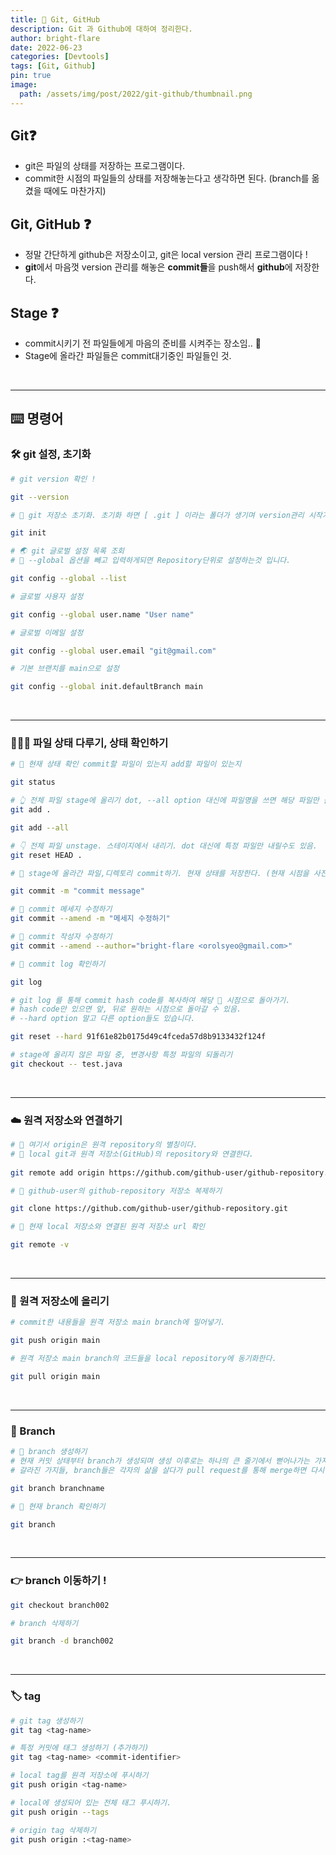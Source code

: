 ```yaml
---
title: 🧩 Git, GitHub
description: Git 과 Github에 대하여 정리한다.
author: bright-flare
date: 2022-06-23
categories: [Devtools]
tags: [Git, Github]
pin: true
image:
  path: /assets/img/post/2022/git-github/thumbnail.png
---
```


## Git❓
- git은 파일의 상태를 저장하는 프로그램이다.
- commit한 시점의 파일들의 상태를 저장해놓는다고 생각하면 된다. (branch를 옮겼을 때에도 마찬가지)

## Git, GitHub ❓
- 정말 간단하게 github은 저장소이고, git은 local version 관리 프로그램이다 !
- **git**에서 마음껏 version 관리를 해놓은 **commit들**을 push해서 **github**에 저장한다. 

## Stage ❓
- commit시키기 전 파일들에게 마음의 준비를 시켜주는 장소임.. 🙏
- Stage에 올라간 파일들은 commit대기중인 파일들인 것.

<br>
<hr>

## ⌨️ 명령어

### 🛠 git 설정, 초기화

```bash
# git version 확인 !

git --version
```

```bash
# 🌱 git 저장소 초기화. 초기화 하면 [ .git ] 이라는 폴더가 생기며 version관리 시작가능 !

git init
```

```bash
# 🌏 git 글로벌 설정 목록 조회
# 📝 --global 옵션을 빼고 입력하게되면 Repository단위로 설정하는것 입니다. 

git config --global --list
```

```bash
# 글로벌 사용자 설정

git config --global user.name "User name"
```

```bash
# 글로벌 이메일 설정

git config --global user.email "git@gmail.com"
```

```bash
# 기본 브랜치를 main으로 설정

git config --global init.defaultBranch main
```

<br>
<hr>

### 🧑🏻‍💻 파일 상태 다루기, 상태 확인하기 

```bash 
# 👀 현재 상태 확인 commit할 파일이 있는지 add할 파일이 있는지

git status
```

```bash
# 👆 전체 파일 stage에 올리기 dot, --all option 대신에 파일명을 쓰면 해당 파일만 올라감
git add .

git add --all
```

```bash
# 👇 전체 파일 unstage. 스테이지에서 내리기. dot 대신에 특정 파일만 내릴수도 있음.
git reset HEAD .
```

```bash
# 📸 stage에 올라간 파일,디렉토리 commit하기. 현재 상태를 저장한다. (현재 시점을 사진 찍는것과 같은 느낌.)

git commit -m "commit message"
```

```bash
# 📝 commit 메세지 수정하기
git commit --amend -m "메세지 수정하기" 
```

```bash
# 📝 commit 작성자 수정하기
git commit --amend --author="bright-flare <orolsyeo@gmail.com>"
```

```bash
# 👀 commit log 확인하기

git log
```

```bash
# git log 를 통해 commit hash code를 복사하여 해당 📸 시점으로 돌아가기.
# hash code만 있으면 앞, 뒤로 원하는 시점으로 돌아갈 수 있음.
# --hard option 말고 다른 option들도 있습니다.

git reset --hard 91f61e82b0175d49c4fceda57d8b9133432f124f
```

```bash
# stage에 올리지 않은 파일 중, 변경사항 특정 파일의 되돌리기
git checkout -- test.java
```

<br>
<hr>

### ☁️ 원격 저장소와 연결하기
```bash
# 📝 여기서 origin은 원격 repository의 별칭이다.
# 🚀 local git과 원격 저장소(GitHub)의 repository와 연결한다.
 
git remote add origin https://github.com/github-user/github-repository.git
```

```bash
# 💎 github-user의 github-repository 저장소 복제하기

git clone https://github.com/github-user/github-repository.git
```

```bash
# 👀 현재 local 저장소와 연결된 원격 저장소 url 확인

git remote -v
```

<br>
<hr>

### 🚀 원격 저장소에 올리기

```bash
# commit한 내용들을 원격 저장소 main branch에 밀어넣기.

git push origin main
```

```bash
# 원격 저장소 main branch의 코드들을 local repository에 동기화한다. 

git pull origin main
```

<br>
<hr>

### 🌱 Branch

```bash
# 🌱 branch 생성하기
# 현재 커밋 상태부터 branch가 생성되며 생성 이후로는 하나의 큰 줄기에서 뻗어나가는 가지처럼 갈라진다.
# 갈라진 가지들, branch들은 각자의 삶을 살다가 pull request를 통해 merge하면 다시 합칠 수 있음 !

git branch branchname
```

```bash 
# 👀 현재 branch 확인하기

git branch
```

<br>
<hr>

### 👉 branch 이동하기 !
```bash
git checkout branch002
```

```bash
# branch 삭제하기

git branch -d branch002
```

<br>
<hr>

### 🏷 tag
```bash
# git tag 생성하기
git tag <tag-name>
```
```bash
# 특정 커밋에 태그 생성하기 (추가하기)
git tag <tag-name> <commit-identifier>
```
```bash
# local tag를 원격 저장소에 푸시하기
git push origin <tag-name>

```
```bash
# local에 생성되어 있는 전체 태그 푸시하기.
git push origin --tags
```

```bash
# origin tag 삭제하기
git push origin :<tag-name>
```